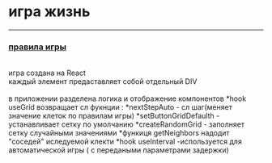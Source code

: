 # игра жизнь
____
### [правила игры](https://ru.wikipedia.org/wiki/%D0%98%D0%B3%D1%80%D0%B0_%C2%AB%D0%96%D0%B8%D0%B7%D0%BD%D1%8C%C2%BB)
</br>
игра создана на React </br>
каждый элемент предаставляет собой отдельный DIV</br></br>
в приложении разделена логика и отображение компонентов
*hook useGrid возвращает сл фукнции :
 *nextStepAuto - сл шаг(меняет значение клеток по правилам игры)
 *setButtonGridDefaulth - устанавливает сетку по умолчанию
 *createRandomGrid - заполняет сетку случайными значениями
*функиця getNeighbors надодит "соседей" иследуемой клекти
*hook useInterval -используется для автоматической игры ( с передаными параметрами задержки)
